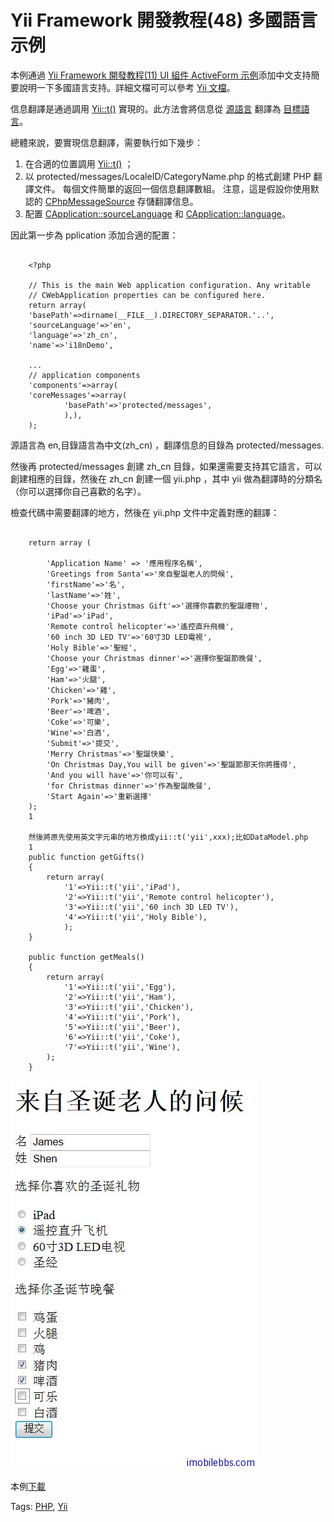 # Yii Framework 開發教程(48) 多國語言示例

本例通過 [Yii Framework 開發教程(11) UI 組件 ActiveForm 示例](UI-components-ActiveForm-example.md)添加中文支持簡要說明一下多國語言支持。詳細文檔可可以參考 [Yii 文檔](http://www.yiiframework.com/doc/guide/1.1/zh_cn/topics.i18n)。

信息翻譯是通過調用 [Yii::t()](http://www.yiiframework.com/doc/api/1.1/YiiBase#t) 實現的。此方法會將信息從 [源語言](http://www.yiiframework.com/doc/api/1.1/CApplication#sourceLanguage) 翻譯為 [目標語言](http://www.yiiframework.com/doc/api/1.1/CApplication#language)。

總體來說，要實現信息翻譯，需要執行如下幾步：

1. 在合適的位置調用 [Yii::t()](http://www.yiiframework.com/doc/api/1.1/YiiBase#t) ；
2. 以 protected/messages/LocaleID/CategoryName.php 的格式創建 PHP 翻譯文件。 每個文件簡單的返回一個信息翻譯數組。 注意，這是假設你使用默認的 [CPhpMessageSource](http://www.yiiframework.com/doc/api/1.1/CPhpMessageSource) 存儲翻譯信息。
3. 配置 [CApplication::sourceLanguage](http://www.yiiframework.com/doc/api/1.1/CApplication#sourceLanguage) 和 [CApplication::language](http://www.yiiframework.com/doc/api/1.1/CApplication#language)。

因此第一步為 pplication 添加合適的配置：

```

    <?php
    
    // This is the main Web application configuration. Any writable
    // CWebApplication properties can be configured here.
    return array(
    'basePath'=>dirname(__FILE__).DIRECTORY_SEPARATOR.'..',
    'sourceLanguage'=>'en',
    'language'=>'zh_cn',
    'name'=>'i18nDemo',
    
    ...
    // application components
    'components'=>array(
    'coreMessages'=>array(
    		'basePath'=>'protected/messages',
    		),),
    );

```

源語言為 en,目錄語言為中文(zh_cn) ，翻譯信息的目錄為 protected/messages.

然後再 protected/messages 創建 zh_cn 目錄，如果還需要支持其它語言，可以創建相應的目錄，然後在 zh_cn 創建一個 yii.php ，其中 yii 做為翻譯時的分類名（你可以選擇你自己喜歡的名字）。

檢查代碼中需要翻譯的地方，然後在 yii.php 文件中定義對應的翻譯：

```

    return array (
    
    	'Application Name' => '應用程序名稱',
    	'Greetings from Santa'=>'來自聖誕老人的問候',
    	'firstName'=>'名',
    	'lastName'=>'姓',
    	'Choose your Christmas Gift'=>'選擇你喜歡的聖誕禮物',
    	'iPad'=>'iPad',
    	'Remote control helicopter'=>'遙控直升飛機',
    	'60 inch 3D LED TV'=>'60寸3D LED電視',
    	'Holy Bible'=>'聖經',
    	'Choose your Christmas dinner'=>'選擇你聖誕節晚餐',
    	'Egg'=>'雞蛋',
    	'Ham'=>'火腿',
    	'Chicken'=>'雞',
    	'Pork'=>'豬肉',
    	'Beer'=>'啤酒',
    	'Coke'=>'可樂',
    	'Wine'=>'白酒',
    	'Submit'=>'提交',
    	'Merry Christmas'=>'聖誕快樂',
    	'On Christmas Day,You will be given'=>'聖誕節那天你將獲得',
    	'And you will have'=>'你可以有',
    	'for Christmas dinner'=>'作為聖誕晚餐',
    	'Start Again'=>'重新選擇'
    );
    1
    
    然後將原先使用英文字元串的地方換成yii::t('yii',xxx);比如DataModel.php
    1
    public function getGifts()
    {
    	return array(
    		'1'=>Yii::t('yii','iPad'),
    		'2'=>Yii::t('yii','Remote control helicopter'),
    		'3'=>Yii::t('yii','60 inch 3D LED TV'),
    		'4'=>Yii::t('yii','Holy Bible'),
    		);
    }
    
    public function getMeals()
    {
    	return array(
    		'1'=>Yii::t('yii','Egg'),
    		'2'=>Yii::t('yii','Ham'),
    		'3'=>Yii::t('yii','Chicken'),
    		'4'=>Yii::t('yii','Pork'),
    		'5'=>Yii::t('yii','Beer'),
    		'6'=>Yii::t('yii','Coke'),
    		'7'=>Yii::t('yii','Wine'),
    	);
    }

```

![picture48.1](images/48.1.jpg)

本例[下載](http://www.imobilebbs.com/download/yii/I18NDemo.zip)

Tags: [PHP](http://www.imobilebbs.com/wordpress/archives/tag/php), [Yii](http://www.imobilebbs.com/wordpress/archives/tag/yii)


 


 